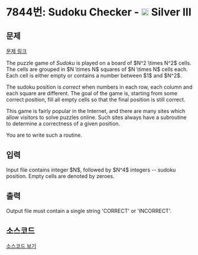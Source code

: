 # 7844번: Sudoku Checker - <img src="https://static.solved.ac/tier_small/8.svg" style="height:20px" /> Silver III

<!-- performance -->

<!-- 문제 제출 후 깃허브에 푸시를 했을 때 제출한 코드의 성능이 입력될 공간입니다.-->

<!-- end -->

## 문제

[문제 링크](https://boj.kr/7844)


<p>The puzzle game of <i>Sudoku</i> is played on a board of $N^2 \times N^2$ cells. The cells are grouped in $N \times N$ squares of $N \times N$ cells each. Each cell is either empty or contains a number between $1$ and $N^2$.</p>

<p>The sudoku position is <i>correct</i> when numbers in each row, each column and each square are different. The goal of the game is, starting from some correct position, fill all empty cells so that the final position is still correct.</p>

<p>This game is fairly popular in the Internet, and there are many sites which allow visitors to solve puzzles online. Such sites always have a subroutine to determine a correctness of a given position.</p>

<p>You are to write such a routine.</p>



## 입력


<p>Input file contains integer $N$, followed by $N^4$ integers -- sudoku position. Empty cells are denoted by zeroes.&nbsp;</p>



## 출력


<p>Output file must contain a single string 'CORRECT' or 'INCORRECT'.</p>



## 소스코드

[소스코드 보기](Sudoku%20Checker.cpp)